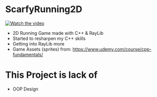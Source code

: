 # ScarfyRunning2D
[![Watch the video](https://i9.ytimg.com/vi_webp/qc7F29_S4XI/mqdefault.webp?v=61f48a07&sqp=CNyS0o8G&rs=AOn4CLCG6-L2VM00IZ1W5zYtgB2H6PQyAA)](https://www.youtube.com/watch?v=qc7F29_S4XI)

- 2D Running Game made with C++ &amp; RayLib
- Started to resharpen my C++ skills
- Getting into RayLib more
- Game Assets (sprites) from: https://www.udemy.com/course/cpp-fundamentals/

# This Project is lack of
- OOP Design
